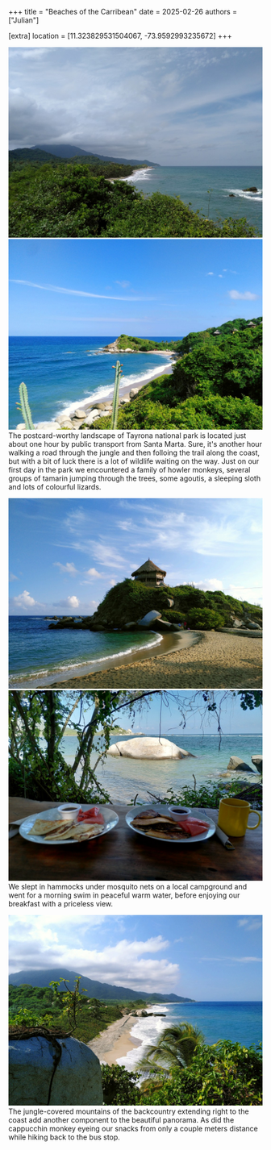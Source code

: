 +++
title = "Beaches of the Carribean"
date = 2025-02-26
authors = ["Julian"]

[extra]
location = [11.323829531504067, -73.9592993235672]
+++

![Mirador](mirador.jpg)
![Piscinita](piscinita.jpg)
The postcard-worthy landscape of Tayrona national park is located just about one hour by public transport from Santa Marta.
Sure, it's another hour walking a road through the jungle and then folloing the trail along the coast, but with a bit of luck there is a lot of wildlife waiting on the way.
Just on our first day in the park we encountered a family of howler monkeys, several groups of tamarin jumping through the trees, some agoutis, a sleeping sloth and lots of colourful lizards.

![Cabo](cabo.jpg)
![Breakfast](breakfast.jpg)
We slept in hammocks under mosquito nets on a local campground and went for a morning swim in peaceful warm water, before enjoying our breakfast with a priceless view.

![Coast](coast.jpg)
The jungle-covered mountains of the backcountry extending right to the coast add another component to the beautiful panorama.
As did the cappucchin monkey eyeing our snacks from only a couple meters distance while hiking back to the bus stop.